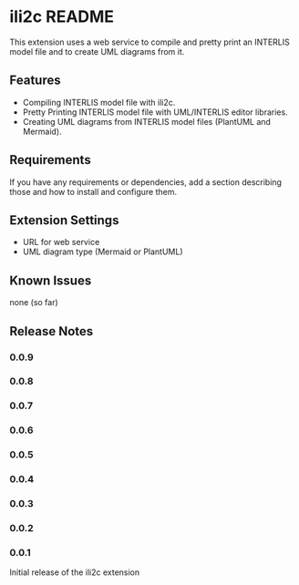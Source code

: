 # ili2c README

This extension uses a web service to compile and pretty print an INTERLIS model file and to create UML diagrams from it.

## Features

- Compiling INTERLIS model file with ili2c.
- Pretty Printing INTERLIS model file with UML/INTERLIS editor libraries.
- Creating UML diagrams from INTERLIS model files (PlantUML and Mermaid).


## Requirements

If you have any requirements or dependencies, add a section describing those and how to install and configure them.

## Extension Settings

- URL for web service
- UML diagram type (Mermaid or PlantUML)

## Known Issues

none (so far)

## Release Notes

### 0.0.9

### 0.0.8

### 0.0.7

### 0.0.6

### 0.0.5

### 0.0.4

### 0.0.3

### 0.0.2

### 0.0.1

Initial release of the ili2c extension
